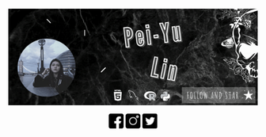 ![](./Profile.gif)



<p align='center'>
  <a herf="https://www.facebook.com/berit.lin"><img height="30" src="https://github.com/beritlin/beritlin/blob/master/icons/facebook.png"></a>
  <a herf="https://www.instagram.com/beritlin/"><img height="30" src="https://github.com/beritlin/beritlin/blob/master/icons/instagram.png"></a>
  <a herf="https://twitter.com/PeiYuLin11"><img height="30" src="https://github.com/beritlin/beritlin/blob/master/icons/twitter.png"></a>
</p>

